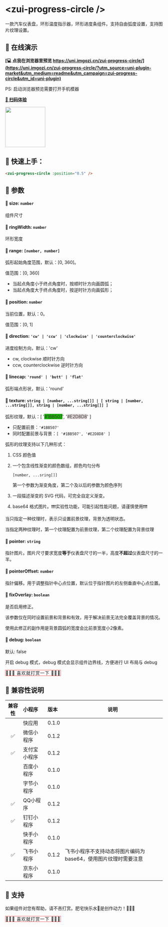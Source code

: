 # &lt;zui-progress-circle /&gt;

一款汽车仪表盘，环形温度指示器，环形进度条组件。支持自由弧度设置，支持图片纹理设置。






## 🍏 在线演示

**[💻 点我在浏览器里预览 https://uni.imgozi.cn/zui-progress-circle/](https://uni.imgozi.cn/zui-progress-circle/?utm_source=uni-plugin-market&utm_medium=readme&utm_campaign=zui-progress-circle&utm_id=uni-plugin)**

PS: 启动浏览器预览需要打开手机模器

**[📱 扫码体验](https://uni.imgozi.cn/zui-progress-circle/?utm_source=uni-plugin-market&utm_medium=readme&utm_campaign=zui-progress-circle&utm_id=uni-plugin)**

<img src="https://uni.imgozi.cn/zui-progress-circle/static/preview-qr.png" width="128" />



## 🍐 快速上手：

```html
<zui-progress-circle :position="0.5" />
```



## 🍊 参数

#### 🍉 size: `number`

组件尺寸

#### 🍉 ringWidth: `number`

环形宽度

#### 🍉 range: `[number, number]`

弧形起始角度范围，默认：[0, 360]。

值范围：[0, 360]

- 当起点角度小于终点角度时，按顺时针方向画圆弧；
- 当起点角度大于终点角度时，按逆时针方向画弧形；

#### 🍉 position: `number`

当前位置，默认：0。

值范围：[0, 1]

#### 🍉 direction: `'cw' | 'ccw' | 'clockwise' | 'counterclockwise'`

进度绘制方向，默认：'cw'

- cw, clockwise  顺时针方向
- ccw, counterclockwise  逆时针方向

#### 🍉 linecap: `'round' | 'butt' | 'flat'`

弧形端点形状，默认：'round'

#### 🍉 texture: `string | [number, ...string[]] | [ string | [number, ...string[]], string | [number, ...string[]] ]`

弧形纹理，默认：[ '<span style="background: #1BB507;color:#333">#1BB507</span>', '<span style="background: #E2D8D8;color:#333">#E2D8D8</span>' ]

- 只配置前景：`'#1BB507'`
- 同时配置前景与背景：`[ '#1BB507', '#E2D8D8' ]`

弧形的纹理支持以下几种形式：

1. CSS 颜色值

2. 一个包含线性渐变的颜色数组，颜色均匀分布

   `[number, ...sring[]]`

   第一个参数为渐变角度，第二个及以后的参数为颜色序列

3. 一段描述渐变的 SVG 代码，可完全自定义渐变。

4. base64 格式图片。❗️❗️❗️实验性功能，可能引起性能问题，请谨慎使用❗️❗️❗️

当只指定一种纹理时，表示只设置前景纹理，背景为透明状态。

当指定两种纹理时，第一个纹理配置为前景纹理，第二个纹理配置为背景纹理


#### 🍉 pointer: `string`

指针图片。图片尺寸要求宽度**等于**仪表盘尺寸的一半，高度**不超过**仪表盘尺寸的一半。


#### 🍉 pointerOffset: `number`

指针偏移。用于调整指针中心点位置，默认位于指针图片的左侧垂直中心点位置。


#### 🍉 fixOverlay: `boolean`

是否启用修正。

该参数仅在同时设置前景和背景和有效，用于解决前景无法完全覆盖背景的情况。

使用此修正的副作用是背景圆弧的宽度会比前景宽度小2像素。


#### 🍉 debug: `boolean`

默认: false

开启 debug 模式，debug 模式会显示组件边界线，方便进行 UI 布局与 debug



<span class="banner">
<span class="surport">
<a class="btn btn-support " data-toggle="modal" data-target="#support_modal" style="border: 1px solid #ec4d4d;letter-spacing: 1px;">
  🍓🍇🍉  喜欢就打赏一下  🍒🍑🥭
</a>
</span>
</span>



## 🍎 兼容性说明

| 兼容性 | 小程序 | 版本 | 说明 |
| :---: | :--- | :--- | ---- |
| | 快应用 | 0.1.0 |  |
| ✅ | 微信小程序 | 0.1.2 |  |
| ✅ | 支付宝小程序 | 0.1.2 |  |
| | 百度小程序 | 0.1.0 |  |
| | 字节小程序 | 0.1.0 |  |
| ✅ | QQ小程序 | 0.1.2 |  |
| ✅ | 钉钉小程序 | 0.1.2 |  |
| | 快手小程序 | 0.1.0 |  |
| ✅ | 飞书小程序 | 0.1.2 | 飞书小程序不支持动态将图片编码为 base64，使用图片纹理时需要注意 |
| | 京东小程序 | 0.1.0 |  |



## 🍓 支持

如果组件对您有帮助，请不吝打赏。肥宅快乐水🥤是创作动力！🥤🥤🥤

<span class="banner">
<span class="surport">
<a class="btn btn-support " data-toggle="modal" data-target="#support_modal" style="border: 1px solid #ec4d4d;letter-spacing: 1px;">
  🍓🍇🍉  喜欢就打赏一下  🍒🍑🥭
</a>
</span>
</span>
